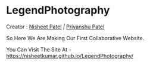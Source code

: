 # LegendPhotography

Creator :
<a href="https://github.com/NisheetKumar"> Nisheet Patel</a><em>  |  </em>
<a href="https://github.com/Priyanshu-Dholu"> Priyanshu Patel</a>

So Here We Are Making Our First Collaborative Website.

You Can Visit The Site At - https://nisheetkumar.github.io/LegendPhotography/
